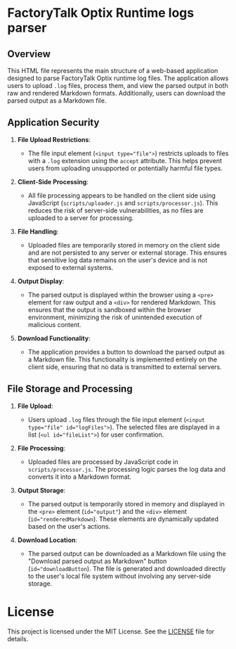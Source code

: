 # FactoryTalk Optix Runtime logs parser

## Overview

This HTML file represents the main structure of a web-based application designed to parse FactoryTalk Optix runtime log files. The application allows users to upload `.log` files, process them, and view the parsed output in both raw and rendered Markdown formats. Additionally, users can download the parsed output as a Markdown file.

## Application Security

1. **File Upload Restrictions**:

    - The file input element (`<input type="file">`) restricts uploads to files with a `.log` extension using the `accept` attribute. This helps prevent users from uploading unsupported or potentially harmful file types.

2. **Client-Side Processing**:

    - All file processing appears to be handled on the client side using JavaScript (`scripts/uploader.js` and `scripts/processor.js`). This reduces the risk of server-side vulnerabilities, as no files are uploaded to a server for processing.

3. **File Handling**:

    - Uploaded files are temporarily stored in memory on the client side and are not persisted to any server or external storage. This ensures that sensitive log data remains on the user's device and is not exposed to external systems.

4. **Output Display**:

    - The parsed output is displayed within the browser using a `<pre>` element for raw output and a `<div>` for rendered Markdown. This ensures that the output is sandboxed within the browser environment, minimizing the risk of unintended execution of malicious content.

5. **Download Functionality**:

    - The application provides a button to download the parsed output as a Markdown file. This functionality is implemented entirely on the client side, ensuring that no data is transmitted to external servers.

## File Storage and Processing

1. **File Upload**:
    - Users upload `.log` files through the file input element (`<input type="file" id="logFiles">`). The selected files are displayed in a list (`<ul id="fileList">`) for user confirmation.

2. **File Processing**:

    - Uploaded files are processed by JavaScript code in `scripts/processor.js`. The processing logic parses the log data and converts it into a Markdown format.

3. **Output Storage**:

    - The parsed output is temporarily stored in memory and displayed in the `<pre>` element (`id="output"`) and the `<div>` element (`id="renderedMarkdown`). These elements are dynamically updated based on the user's actions.

4. **Download Location**:

    - The parsed output can be downloaded as a Markdown file using the "Download parsed output as Markdown" button (`id="downloadButton`). The file is generated and downloaded directly to the user's local file system without involving any server-side storage.

# License

This project is licensed under the MIT License. See the [LICENSE](LICENSE) file for details.
